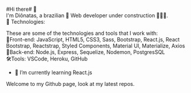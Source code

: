 #Hi there# 👋 <br />
I'm Diônatas, a brazilian 🔰 Web developer under construction 👨🏼‍💻.<br />
🤖 Technologies:
<p>These are some of the technologies and tools that I work with: <br />
🎨Front-end: JavaScript, HTML5, CSS3, Sass, Bootstrap, React.js, React Bootstrap, Reactstrap, Styled Components, Material UI, Materialize, Axios<br />
🎲Back-end: Node.js, Express, Sequelize, Nodemon, PostgresSQL<br />
🛠Tools: VSCode, Heroku, GitHub</p>

- 🌱 I’m currently learning React.js

Welcome to my Github page, look at my latest repos.
